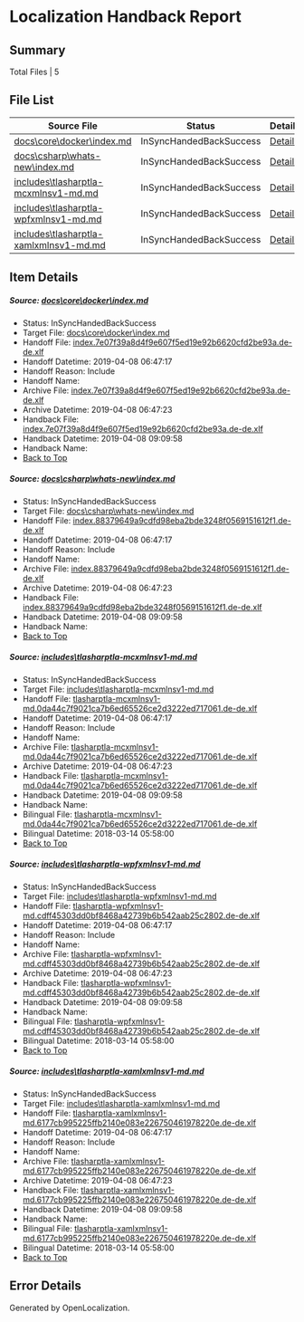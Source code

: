 # <a name='report-top'></a> Localization Handback Report

## Summary
 Total Files | 5

## File List
 Source File | Status | Details 
 ----------- | ------ | ------- 
 [docs\core\docker\index.md](https://github.com/OpenLocalizationTestOrg/docs/blob/f9ae43c1cac88dc83fee07b26d8333501f574532/docs/core/docker/index.md) | InSyncHandedBackSuccess | [Details](#b6fcac5f6062c8e1924794eda0e6b6061f43fa6c41)
 [docs\csharp\whats-new\index.md](https://github.com/OpenLocalizationTestOrg/docs/blob/f9ae43c1cac88dc83fee07b26d8333501f574532/docs/csharp/whats-new/index.md) | InSyncHandedBackSuccess | [Details](#157554dba0e071454c423cd2fd3be50d2be5cb112200)
 [includes\tlasharptla-mcxmlnsv1-md.md](https://github.com/OpenLocalizationTestOrg/docs/blob/f9ae43c1cac88dc83fee07b26d8333501f574532/includes/tlasharptla-mcxmlnsv1-md.md) | InSyncHandedBackSuccess | [Details](#7f5db1529571d6410041b50d8063bd0d689d9a4516225)
 [includes\tlasharptla-wpfxmlnsv1-md.md](https://github.com/OpenLocalizationTestOrg/docs/blob/f9ae43c1cac88dc83fee07b26d8333501f574532/includes/tlasharptla-wpfxmlnsv1-md.md) | InSyncHandedBackSuccess | [Details](#6466dd433df3d39362f1ce3ce231d5b0a7e450d516288)
 [includes\tlasharptla-xamlxmlnsv1-md.md](https://github.com/OpenLocalizationTestOrg/docs/blob/f9ae43c1cac88dc83fee07b26d8333501f574532/includes/tlasharptla-xamlxmlnsv1-md.md) | InSyncHandedBackSuccess | [Details](#ae7061415a4e55e2b3655222d10b6f2e02303dfb16292)

## Item Details
##### <a name='b6fcac5f6062c8e1924794eda0e6b6061f43fa6c41'></a> Source: [docs\core\docker\index.md](https://github.com/OpenLocalizationTestOrg/docs/blob/f9ae43c1cac88dc83fee07b26d8333501f574532/docs/core/docker/index.md)
* Status: InSyncHandedBackSuccess
* Target File: [docs\core\docker\index.md](https://github.com/OpenLocalizationTestOrg/docs.de-de/blob/a8f4b61038eb0b4dc1ec9d621b7bd062ca342c4d/docs/core/docker/index.md)
* Handoff File: [index.7e07f39a8d4f9e607f5ed19e92b6620cfd2be93a.de-de.xlf](https://github.com/OpenLocalizationTestOrg/docs.handoff/blob/b93516165c50e6efaac5a7bfc7fa4f0498c47ce4/ol-handoff/OpenLocalizationTestOrg/docs.de-de/master/p1-ht/index.7e07f39a8d4f9e607f5ed19e92b6620cfd2be93a.de-de.xlf)
* Handoff Datetime: 2019-04-08 06:47:17
* Handoff Reason: Include
* Handoff Name: 
* Archive File: [index.7e07f39a8d4f9e607f5ed19e92b6620cfd2be93a.de-de.xlf](https://github.com/OpenLocalizationTestOrg/docs.handoff/blob/e461754468cdffb7a089b939899db9e003b16469/ol-archive/OpenLocalizationTestOrg/docs.de-de/master/p1-ht/index.7e07f39a8d4f9e607f5ed19e92b6620cfd2be93a.de-de.xlf)
* Archive Datetime: 2019-04-08 06:47:23
* Handback File: [index.7e07f39a8d4f9e607f5ed19e92b6620cfd2be93a.de-de.xlf](https://github.com/OpenLocalizationTestOrg/docs.handback/blob/6188e762c320a6e640225dc04d2ee5ffd1c37229/ol-handback/OpenLocalizationTestOrg/docs.de-de/master/p1-ht/index.7e07f39a8d4f9e607f5ed19e92b6620cfd2be93a.de-de.xlf)
* Handback Datetime: 2019-04-08 09:09:58
* Handback Name: 
* [Back to Top](#report-top)

##### <a name='157554dba0e071454c423cd2fd3be50d2be5cb112200'></a> Source: [docs\csharp\whats-new\index.md](https://github.com/OpenLocalizationTestOrg/docs/blob/f9ae43c1cac88dc83fee07b26d8333501f574532/docs/csharp/whats-new/index.md)
* Status: InSyncHandedBackSuccess
* Target File: [docs\csharp\whats-new\index.md](https://github.com/OpenLocalizationTestOrg/docs.de-de/blob/a8f4b61038eb0b4dc1ec9d621b7bd062ca342c4d/docs/csharp/whats-new/index.md)
* Handoff File: [index.88379649a9cdfd98eba2bde3248f0569151612f1.de-de.xlf](https://github.com/OpenLocalizationTestOrg/docs.handoff/blob/b93516165c50e6efaac5a7bfc7fa4f0498c47ce4/ol-handoff/OpenLocalizationTestOrg/docs.de-de/master/p1-ht/index.88379649a9cdfd98eba2bde3248f0569151612f1.de-de.xlf)
* Handoff Datetime: 2019-04-08 06:47:17
* Handoff Reason: Include
* Handoff Name: 
* Archive File: [index.88379649a9cdfd98eba2bde3248f0569151612f1.de-de.xlf](https://github.com/OpenLocalizationTestOrg/docs.handoff/blob/e461754468cdffb7a089b939899db9e003b16469/ol-archive/OpenLocalizationTestOrg/docs.de-de/master/p1-ht/index.88379649a9cdfd98eba2bde3248f0569151612f1.de-de.xlf)
* Archive Datetime: 2019-04-08 06:47:23
* Handback File: [index.88379649a9cdfd98eba2bde3248f0569151612f1.de-de.xlf](https://github.com/OpenLocalizationTestOrg/docs.handback/blob/6188e762c320a6e640225dc04d2ee5ffd1c37229/ol-handback/OpenLocalizationTestOrg/docs.de-de/master/p1-ht/index.88379649a9cdfd98eba2bde3248f0569151612f1.de-de.xlf)
* Handback Datetime: 2019-04-08 09:09:58
* Handback Name: 
* [Back to Top](#report-top)

##### <a name='7f5db1529571d6410041b50d8063bd0d689d9a4516225'></a> Source: [includes\tlasharptla-mcxmlnsv1-md.md](https://github.com/OpenLocalizationTestOrg/docs/blob/f9ae43c1cac88dc83fee07b26d8333501f574532/includes/tlasharptla-mcxmlnsv1-md.md)
* Status: InSyncHandedBackSuccess
* Target File: [includes\tlasharptla-mcxmlnsv1-md.md](https://github.com/OpenLocalizationTestOrg/docs.de-de/blob/a8f4b61038eb0b4dc1ec9d621b7bd062ca342c4d/includes/tlasharptla-mcxmlnsv1-md.md)
* Handoff File: [tlasharptla-mcxmlnsv1-md.0da44c7f9021ca7b6ed65526ce2d3222ed717061.de-de.xlf](https://github.com/OpenLocalizationTestOrg/docs.handoff/blob/b93516165c50e6efaac5a7bfc7fa4f0498c47ce4/ol-handoff/OpenLocalizationTestOrg/docs.de-de/master/includes/tlasharptla-mcxmlnsv1-md.0da44c7f9021ca7b6ed65526ce2d3222ed717061.de-de.xlf)
* Handoff Datetime: 2019-04-08 06:47:17
* Handoff Reason: Include
* Handoff Name: 
* Archive File: [tlasharptla-mcxmlnsv1-md.0da44c7f9021ca7b6ed65526ce2d3222ed717061.de-de.xlf](https://github.com/OpenLocalizationTestOrg/docs.handoff/blob/e461754468cdffb7a089b939899db9e003b16469/ol-archive/OpenLocalizationTestOrg/docs.de-de/master/includes/tlasharptla-mcxmlnsv1-md.0da44c7f9021ca7b6ed65526ce2d3222ed717061.de-de.xlf)
* Archive Datetime: 2019-04-08 06:47:23
* Handback File: [tlasharptla-mcxmlnsv1-md.0da44c7f9021ca7b6ed65526ce2d3222ed717061.de-de.xlf](https://github.com/OpenLocalizationTestOrg/docs.handback/blob/6188e762c320a6e640225dc04d2ee5ffd1c37229/ol-handback/OpenLocalizationTestOrg/docs.de-de/master/includes/tlasharptla-mcxmlnsv1-md.0da44c7f9021ca7b6ed65526ce2d3222ed717061.de-de.xlf)
* Handback Datetime: 2019-04-08 09:09:58
* Handback Name: 
* Bilingual File: [tlasharptla-mcxmlnsv1-md.0da44c7f9021ca7b6ed65526ce2d3222ed717061.de-de.xlf](https://github.com/OpenLocalizationTestOrg/docs.handback/blob/9fd69ba6831995527f4b1d6a016d97da4dba938c/ol-handback/OpenLocalizationTestOrg/docs.de-de/master/includes/tlasharptla-mcxmlnsv1-md.0da44c7f9021ca7b6ed65526ce2d3222ed717061.de-de.xlf)
* Bilingual Datetime: 2018-03-14 05:58:00
* [Back to Top](#report-top)

##### <a name='6466dd433df3d39362f1ce3ce231d5b0a7e450d516288'></a> Source: [includes\tlasharptla-wpfxmlnsv1-md.md](https://github.com/OpenLocalizationTestOrg/docs/blob/f9ae43c1cac88dc83fee07b26d8333501f574532/includes/tlasharptla-wpfxmlnsv1-md.md)
* Status: InSyncHandedBackSuccess
* Target File: [includes\tlasharptla-wpfxmlnsv1-md.md](https://github.com/OpenLocalizationTestOrg/docs.de-de/blob/a8f4b61038eb0b4dc1ec9d621b7bd062ca342c4d/includes/tlasharptla-wpfxmlnsv1-md.md)
* Handoff File: [tlasharptla-wpfxmlnsv1-md.cdff45303dd0bf8468a42739b6b542aab25c2802.de-de.xlf](https://github.com/OpenLocalizationTestOrg/docs.handoff/blob/b93516165c50e6efaac5a7bfc7fa4f0498c47ce4/ol-handoff/OpenLocalizationTestOrg/docs.de-de/master/includes/tlasharptla-wpfxmlnsv1-md.cdff45303dd0bf8468a42739b6b542aab25c2802.de-de.xlf)
* Handoff Datetime: 2019-04-08 06:47:17
* Handoff Reason: Include
* Handoff Name: 
* Archive File: [tlasharptla-wpfxmlnsv1-md.cdff45303dd0bf8468a42739b6b542aab25c2802.de-de.xlf](https://github.com/OpenLocalizationTestOrg/docs.handoff/blob/e461754468cdffb7a089b939899db9e003b16469/ol-archive/OpenLocalizationTestOrg/docs.de-de/master/includes/tlasharptla-wpfxmlnsv1-md.cdff45303dd0bf8468a42739b6b542aab25c2802.de-de.xlf)
* Archive Datetime: 2019-04-08 06:47:23
* Handback File: [tlasharptla-wpfxmlnsv1-md.cdff45303dd0bf8468a42739b6b542aab25c2802.de-de.xlf](https://github.com/OpenLocalizationTestOrg/docs.handback/blob/6188e762c320a6e640225dc04d2ee5ffd1c37229/ol-handback/OpenLocalizationTestOrg/docs.de-de/master/includes/tlasharptla-wpfxmlnsv1-md.cdff45303dd0bf8468a42739b6b542aab25c2802.de-de.xlf)
* Handback Datetime: 2019-04-08 09:09:58
* Handback Name: 
* Bilingual File: [tlasharptla-wpfxmlnsv1-md.cdff45303dd0bf8468a42739b6b542aab25c2802.de-de.xlf](https://github.com/OpenLocalizationTestOrg/docs.handback/blob/9fd69ba6831995527f4b1d6a016d97da4dba938c/ol-handback/OpenLocalizationTestOrg/docs.de-de/master/includes/tlasharptla-wpfxmlnsv1-md.cdff45303dd0bf8468a42739b6b542aab25c2802.de-de.xlf)
* Bilingual Datetime: 2018-03-14 05:58:00
* [Back to Top](#report-top)

##### <a name='ae7061415a4e55e2b3655222d10b6f2e02303dfb16292'></a> Source: [includes\tlasharptla-xamlxmlnsv1-md.md](https://github.com/OpenLocalizationTestOrg/docs/blob/f9ae43c1cac88dc83fee07b26d8333501f574532/includes/tlasharptla-xamlxmlnsv1-md.md)
* Status: InSyncHandedBackSuccess
* Target File: [includes\tlasharptla-xamlxmlnsv1-md.md](https://github.com/OpenLocalizationTestOrg/docs.de-de/blob/a8f4b61038eb0b4dc1ec9d621b7bd062ca342c4d/includes/tlasharptla-xamlxmlnsv1-md.md)
* Handoff File: [tlasharptla-xamlxmlnsv1-md.6177cb995225ffb2140e083e226750461978220e.de-de.xlf](https://github.com/OpenLocalizationTestOrg/docs.handoff/blob/b93516165c50e6efaac5a7bfc7fa4f0498c47ce4/ol-handoff/OpenLocalizationTestOrg/docs.de-de/master/includes/tlasharptla-xamlxmlnsv1-md.6177cb995225ffb2140e083e226750461978220e.de-de.xlf)
* Handoff Datetime: 2019-04-08 06:47:17
* Handoff Reason: Include
* Handoff Name: 
* Archive File: [tlasharptla-xamlxmlnsv1-md.6177cb995225ffb2140e083e226750461978220e.de-de.xlf](https://github.com/OpenLocalizationTestOrg/docs.handoff/blob/e461754468cdffb7a089b939899db9e003b16469/ol-archive/OpenLocalizationTestOrg/docs.de-de/master/includes/tlasharptla-xamlxmlnsv1-md.6177cb995225ffb2140e083e226750461978220e.de-de.xlf)
* Archive Datetime: 2019-04-08 06:47:23
* Handback File: [tlasharptla-xamlxmlnsv1-md.6177cb995225ffb2140e083e226750461978220e.de-de.xlf](https://github.com/OpenLocalizationTestOrg/docs.handback/blob/6188e762c320a6e640225dc04d2ee5ffd1c37229/ol-handback/OpenLocalizationTestOrg/docs.de-de/master/includes/tlasharptla-xamlxmlnsv1-md.6177cb995225ffb2140e083e226750461978220e.de-de.xlf)
* Handback Datetime: 2019-04-08 09:09:58
* Handback Name: 
* Bilingual File: [tlasharptla-xamlxmlnsv1-md.6177cb995225ffb2140e083e226750461978220e.de-de.xlf](https://github.com/OpenLocalizationTestOrg/docs.handback/blob/9fd69ba6831995527f4b1d6a016d97da4dba938c/ol-handback/OpenLocalizationTestOrg/docs.de-de/master/includes/tlasharptla-xamlxmlnsv1-md.6177cb995225ffb2140e083e226750461978220e.de-de.xlf)
* Bilingual Datetime: 2018-03-14 05:58:00
* [Back to Top](#report-top)


## Error Details

Generated by OpenLocalization.
